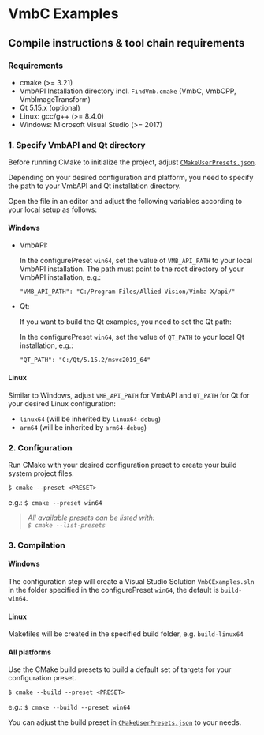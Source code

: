 VmbC Examples
=============

Compile instructions & tool chain requirements
----------------------------------------------

### Requirements

* cmake (>= 3.21)
* VmbAPI Installation directory incl. `FindVmb.cmake` (VmbC, VmbCPP, VmbImageTransform)
* Qt 5.15.x (optional)
* Linux: gcc/g++ (>= 8.4.0)
* Windows: Microsoft Visual Studio (>= 2017)

### 1. Specify VmbAPI and Qt directory

Before running CMake to initialize the project, adjust [`CMakeUserPresets.json`](./CMakeUserPresets.json).

Depending on your desired configuration and platform, you need to specify the path to your VmbAPI and Qt installation directory.

Open the file in an editor and adjust the following variables according to your local setup as follows:

#### Windows

* VmbAPI:

    In the configurePreset `win64`, set the value of `VMB_API_PATH` to your local VmbAPI installation.
    The path must point to the root directory of your VmbAPI installation, e.g.:

    ```
    "VMB_API_PATH": "C:/Program Files/Allied Vision/Vimba X/api/"
    ```

* Qt:

    If you want to build the Qt examples, you need to set the Qt path:

    In the configurePreset `win64`, set the value of `QT_PATH` to your local Qt installation, e.g.:

    ```
    "QT_PATH": "C:/Qt/5.15.2/msvc2019_64"
    ```

#### Linux

Similar to Windows, adjust `VMB_API_PATH` for VmbAPI and `QT_PATH` for Qt for your desired Linux configuration:
* `linux64` (will be inherited by `linux64-debug`)
* `arm64` (will be inherited by `arm64-debug`)


### 2. Configuration
    
Run CMake with your desired configuration preset to create your build system project files.

```$ cmake --preset <PRESET>```

e.g.: ```$ cmake --preset win64```

> <em> All available presets can be listed with:    
    ```$ cmake --list-presets``` </em>

### 3. Compilation

#### Windows

The configuration step will create a Visual Studio Solution `VmbCExamples.sln` in the folder specified in the configurePreset `win64`, the default is `build-win64`.

#### Linux

Makefiles will be created in the specified build folder, e.g. `build-linux64`

#### All platforms

Use the CMake build presets to build a default set of targets for your configuration preset.

```$ cmake --build --preset <PRESET>```

e.g.: ```$ cmake --build --preset win64```

You can adjust the build preset in [`CMakeUserPresets.json`](./CMakeUserPresets.json) to your needs.